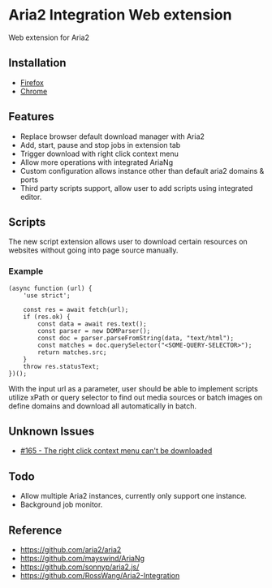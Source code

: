 # Aria2 Integration Web extension

Web extension for Aria2

## Installation

- [Firefox](https://addons.mozilla.org/en-US/firefox/addon/aria2-integration-extension/?utm_content=addons-manager-reviews-link&utm_medium=firefox-browser&utm_source=firefox-browser)
- [Chrome](https://chrome.google.com/webstore/detail/aria2-integration-extensi/chehmbmmchaagpilhabnocngnmjllgfi?hl=en&authuser=0)

## Features

- Replace browser default download manager with Aria2
- Add, start, pause and stop jobs in extension tab
- Trigger download with right click context menu
- Allow more operations with integrated AriaNg
- Custom configuration allows instance other than default aria2 domains & ports
- Third party scripts support, allow user to add scripts using integrated editor.

## Scripts

The new script extension allows user to download certain resources on websites without going into page source manually.

### Example

```
(async function (url) {
    'use strict';

    const res = await fetch(url);
    if (res.ok) {
        const data = await res.text();
        const parser = new DOMParser();
        const doc = parser.parseFromString(data, "text/html");
        const matches = doc.querySelector("<SOME-QUERY-SELECTOR>");
        return matches.src;
    }
    throw res.statusText;
})();
```

<p>
With the input url as a parameter, user should be able to implement scripts utilize xPath or query selector to find out media sources or batch images on define domains 
and download all automatically in batch.
</p>

## Unknown Issues

- [#165 - The right click context menu can't be downloaded](https://github.com/zluo01/aria2-extension/issues/165)

## Todo

- Allow multiple Aria2 instances, currently only support one instance.
- Background job monitor.

## Reference

- https://github.com/aria2/aria2
- https://github.com/mayswind/AriaNg
- https://github.com/sonnyp/aria2.js/
- https://github.com/RossWang/Aria2-Integration
